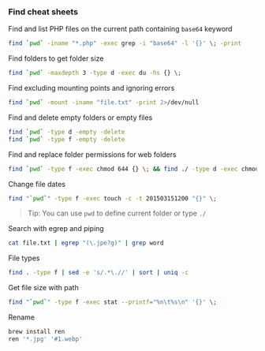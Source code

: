 ### Find cheat sheets

Find and list PHP files on the current path containing `base64` keyword
```bash
find `pwd` -iname "*.php" -exec grep -i "base64" -l '{}' \; -print
```

Find folders to get folder size
```bash
find `pwd` -maxdepth 3 -type d -exec du -hs {} \;
```

Find excluding mounting points and ignoring errors
```bash
find `pwd` -mount -iname "file.txt" -print 2>/dev/null
```

Find and delete empty folders or empty files
```bash
find `pwd` -type d -empty -delete
find `pwd` -type f -empty -delete
```

Find and replace folder permissions for web folders
```bash
find `pwd` -type f -exec chmod 644 {} \; && find ./ -type d -exec chmod 755 {} \; && chmod 755 `pwd`
```

Change file dates
```bash
find "`pwd`" -type f -exec touch -c -t 201503151200 "{}" \;
```

>Tip: You can use ``pwd`` to define current folder or type `./`

Search with egrep and piping
```bash
cat file.txt | egrep "(\.jpe?g)" | grep word
```

File types
```bash
find . -type f | sed -e 's/.*\.//' | sort | uniq -c
```

Get file size with path
```bash
find "`pwd`" -type f -exec stat --printf="%n\t%s\n" '{}' \;
```

Rename
```bash
brew install ren
ren '*.jpg' '#1.webp'
```